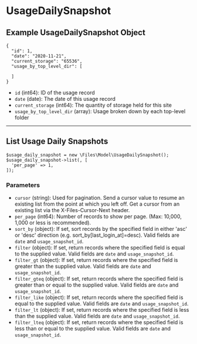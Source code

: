 # UsageDailySnapshot

## Example UsageDailySnapshot Object

```
{
  "id": 1,
  "date": "2020-11-21",
  "current_storage": "65536",
  "usage_by_top_level_dir": [

  ]
}
```

* `id` (int64): ID of the usage record
* `date` (date): The date of this usage record
* `current_storage` (int64): The quantity of storage held for this site
* `usage_by_top_level_dir` (array): Usage broken down by each top-level folder

---

## List Usage Daily Snapshots

```
$usage_daily_snapshot = new \Files\Model\UsageDailySnapshot();
$usage_daily_snapshot->list(, [
  'per_page' => 1,
]);
```


### Parameters

* `cursor` (string): Used for pagination.  Send a cursor value to resume an existing list from the point at which you left off.  Get a cursor from an existing list via the X-Files-Cursor-Next header.
* `per_page` (int64): Number of records to show per page.  (Max: 10,000, 1,000 or less is recommended).
* `sort_by` (object): If set, sort records by the specified field in either 'asc' or 'desc' direction (e.g. sort_by[last_login_at]=desc). Valid fields are `date` and `usage_snapshot_id`.
* `filter` (object): If set, return records where the specified field is equal to the supplied value. Valid fields are `date` and `usage_snapshot_id`.
* `filter_gt` (object): If set, return records where the specified field is greater than the supplied value. Valid fields are `date` and `usage_snapshot_id`.
* `filter_gteq` (object): If set, return records where the specified field is greater than or equal to the supplied value. Valid fields are `date` and `usage_snapshot_id`.
* `filter_like` (object): If set, return records where the specified field is equal to the supplied value. Valid fields are `date` and `usage_snapshot_id`.
* `filter_lt` (object): If set, return records where the specified field is less than the supplied value. Valid fields are `date` and `usage_snapshot_id`.
* `filter_lteq` (object): If set, return records where the specified field is less than or equal to the supplied value. Valid fields are `date` and `usage_snapshot_id`.
